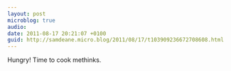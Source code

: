 ```yaml
---
layout: post
microblog: true
audio: 
date: 2011-08-17 20:21:07 +0100
guid: http://samdeane.micro.blog/2011/08/17/t103909236672708608.html
---
```

Hungry! Time to cook methinks.
